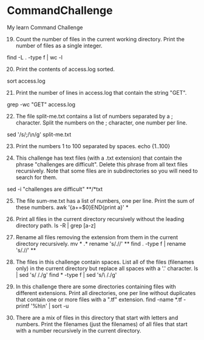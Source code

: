 # CommandChallenge
My learn Command Challenge

19. Count the number of files in the current working directory. Print the number of files as a single integer.

find -L . -type f | wc -l

20. Print the contents of access.log sorted.

sort access.log

21. Print the number of lines in access.log that contain the string "GET".

grep -wc "GET" access.log

22. The file split-me.txt contains a list of numbers separated by a ; character.
Split the numbers on the ; character, one number per line.

sed '/s/\;/\n/g' split-me.txt

23. Print the numbers 1 to 100 separated by spaces.
echo {1..100}

24. This challenge has text files (with a .txt extension) that contain the phrase "challenges are difficult". Delete this phrase from all text files recursively.
Note that some files are in subdirectories so you will need to search for them.

sed -i "challenges are difficult" **/*txt

25. The file sum-me.txt has a list of numbers, one per line. Print the sum of these numbers.
awk '{a+=$0}END{print a}' *

26. Print all files in the current directory recursively without the leading directory path.
ls -R | grep [a-z]

27. Rename all files removing the extension from them in the current directory recursively.
mv * .*
rename 's/\.//' **
find . -type f | rename 's/\.//' **

28. The files in this challenge contain spaces. List all of the files (filenames only) in the current directory but replace all spaces with a '.' character.
ls | sed 's/ /./g'
find * -type f | sed 's/\ /\./g'

29. In this challenge there are some directories containing files with different extensions. Print all directories, one per line without duplicates that contain one or more files with a ".tf" extension.
find -name *.tf -printf '%h\n' | sort -u

30. There are a mix of files in this directory that start with letters and numbers. Print the filenames (just the filenames) of all files that start with a number recursively in the current directory.





